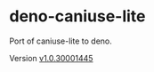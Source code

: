 # deno-caniuse-lite
Port of caniuse-lite to deno.

Version [v1.0.30001445](https://github.com/browserslist/caniuse-lite/releases/tag/1.0.30001445)

